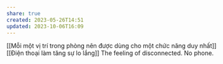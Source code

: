 ```yaml
---
share: true
created: 2023-05-26T14:51
updated: 2023-10-06T16:09
---
```

[[Mỗi một vị trí trong phòng nên được dùng cho một chức năng duy nhất]] 
[[Điện thoại làm tăng sự lo lắng]]
The feeling of disconnected. No phone.
